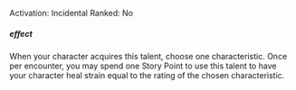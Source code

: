 Activation: Incidental
Ranked: No
##### effect
When your character acquires this talent,
choose one characteristic. Once per
encounter, you may spend one Story Point to
use this talent to have your character heal
strain equal to the rating of the chosen
characteristic.